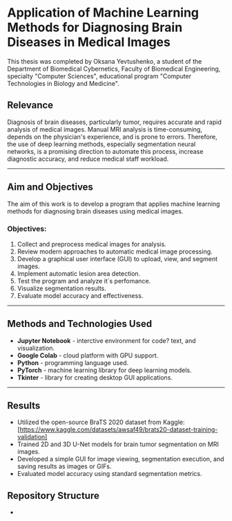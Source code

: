 # Application of Machine Learning Methods for Diagnosing Brain Diseases in Medical Images

This thesis was completed by Oksana Yevtushenko, a student of the Department of Biomedical Cybernetics, Faculty of Biomedical Engineering, specialty "Computer Sciences", educational program "Computer Technologies in Biology and Medicine".

## Relevance

Diagnosis of brain diseases, particularly tumor, requires accurate and rapid analysis of medical images. Manual MRI analysis is time-consuming, depends on the physician's experience, and is prone to errors. Therefore, the use of deep learning methods, especially segmentation neural networks, is a promising direction to automate this process, increase diagnostic accuracy, and reduce medical staff workload.

---

## Aim and Objectives

The aim of this work is to develop a program that applies machine learning methods for diagnosing brain diseases using medical images.

### Objectives:

1. Collect and preprocess medical images for analysis.
2. Review modern approaches to automatic medical image processing.
3. Develop a graphical user interface (GUI) to upload, view, and segment images.
4. Implement automatic lesion area detection.
5. Test the program and analyze it`s perfomance.
6. Visualize segmentation results.
7. Evaluate model accuracy and effectiveness.


---

## Methods and Technologies Used

- **Jupyter Notebook** - interctive environment for code? text, and visualization.
- **Google Colab** - cloud platform with GPU support.
- **Python** - programming language used.
- **PyTorch** - machine learning library for deep learning models.
- **Tkinter** - library for creating desktop GUI applications.

---

## Results
- Utilized the open-source BraTS 2020 dataset from Kaggle:[https://www.kaggle.com/datasets/awsaf49/brats20-dataset-training-validation]
- Trained 2D and 3D U-Net models for brain tumor segmentation on MRI images.
- Developed a simple GUI for image viewing, segmentation execution, and saving results as images or GIFs.
- Evaluated model accuracy using standard segmentation metrics.

## Repository Structure

-
